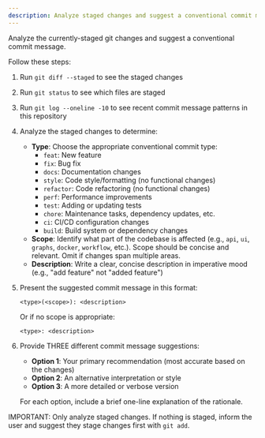 ```yaml
---
description: Analyze staged changes and suggest a conventional commit message
---
```


Analyze the currently-staged git changes and suggest a conventional commit message.

Follow these steps:

1. Run `git diff --staged` to see the staged changes
2. Run `git status` to see which files are staged
3. Run `git log --oneline -10` to see recent commit message patterns in this repository
4. Analyze the staged changes to determine:
   - **Type**: Choose the appropriate conventional commit type:
     - `feat`: New feature
     - `fix`: Bug fix
     - `docs`: Documentation changes
     - `style`: Code style/formatting (no functional changes)
     - `refactor`: Code refactoring (no functional changes)
     - `perf`: Performance improvements
     - `test`: Adding or updating tests
     - `chore`: Maintenance tasks, dependency updates, etc.
     - `ci`: CI/CD configuration changes
     - `build`: Build system or dependency changes
   - **Scope**: Identify what part of the codebase is affected (e.g., `api`, `ui`, `graphs`, `docker`, `workflow`, etc.). Scope should be concise and relevant. Omit if changes span multiple areas.
   - **Description**: Write a clear, concise description in imperative mood (e.g., "add feature" not "added feature")

5. Present the suggested commit message in this format:
   ```
   <type>(<scope>): <description>
   ```
   Or if no scope is appropriate:
   ```
   <type>: <description>
   ```

6. Provide THREE different commit message suggestions:
   - **Option 1**: Your primary recommendation (most accurate based on the changes)
   - **Option 2**: An alternative interpretation or style
   - **Option 3**: A more detailed or verbose version

   For each option, include a brief one-line explanation of the rationale.

IMPORTANT: Only analyze staged changes. If nothing is staged, inform the user and suggest they stage changes first with `git add`.
